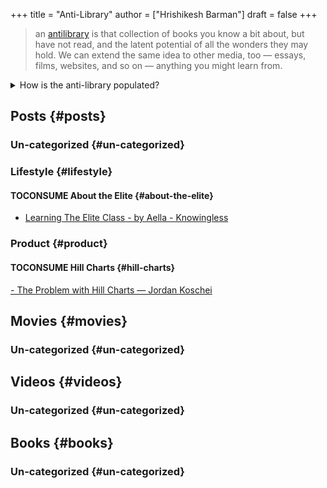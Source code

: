 +++
title = "Anti-Library"
author = ["Hrishikesh Barman"]
draft = false
+++

<div class="book-hint info">

> an [antilibrary](https://www.antilibrari.es/) is that collection of books you know a bit about, but have not read, and the latent potential of all the wonders they may hold. We can extend the same idea to other media, too — essays, films, websites, and so on — anything you might learn from.
</div>

<details>
<summary>How is the anti-library populated?</summary>
<div class="details">

Anti-library sort of is just a fancy term for bookmarks in the way I am using it. It falls in the capture phase of my [notetaking]({{< relref "notetaking" >}}) process. I use `org-capture` to manage these notes and there's some custom css which help color the status of the items in this page.
The supported statuses can be found [here](https://github.com/geekodour/dottedflies/blob/566aa2a3524f5b705cc9ce9a0564fc64e759decd/.config/doom/org-mode-config.el#L127). When making entry for [monthly notes]({{< relref "monthly_notes" >}}), we shall discard `FINISHED` and `DROPPED` items from the anti-library. If I make any notes they'll be available in the [library]({{< relref "library" >}}), which is just a shortcut to some pages in mogoz.

I've exported this page just to have the information public, otherwise this page is managed and used inside emacs, i have `org-agenda` templates which picks things up from this list to put them in my agenda.
</div>
</details>


## Posts {#posts}


### Un-categorized {#un-categorized}


### Lifestyle {#lifestyle}


#### <span class="org-todo todo TOCONSUME">TOCONSUME</span> About the Elite {#about-the-elite}

-   [Learning The Elite Class - by Aella - Knowingless](https://aella.substack.com/p/learning-the-elite-class)


### Product {#product}


#### <span class="org-todo todo TOCONSUME">TOCONSUME</span> Hill Charts {#hill-charts}

[- The Problem with Hill Charts — Jordan Koschei](https://jordankoschei.com/2019/02/12/the-problem-with-hill-charts/)


## Movies {#movies}


### Un-categorized {#un-categorized}


## Videos {#videos}


### Un-categorized {#un-categorized}


## Books {#books}


### Un-categorized {#un-categorized}
